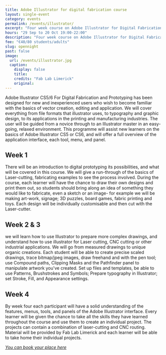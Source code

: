 ```yaml
---
title: Adobe Illustrator for digital fabrication course
layout: single-event
category: events
permalink: /events/illustrator/
excerpt: "Four week course on Adobe Illustrator for Digital Fabrication"
hours: "29 Sep to 20 Oct 19:00-22:00"
description: "Four week course on Adobe Illustrator for Digital Fabrication. 29 Sep to 20 Oct 19:00-22:00"
fee: "€40/80 students/adults"
slug: opennight
past: false
image:
  url: /events/illustrator.jpg
  caption:
    display: false
    title: 
    credits: "Fab Lab Limerick"
    original: 
---
```


Adobe Illustrator CS5/6 For Digital Fabrication and Prototyping has been designed for new and inexperienced users who wish to become familiar with the basics of vector creation, editing and application. We will cover everything from file formats that illustrator uses, to typography and graphic design, to its applications in the printing and manufacturing industries. The user will be guided from a novice through to an Illustrator master in an easy-going, relaxed environment. This programme will assist new learners on the basics of Adobe Illustrator CS5 or CS6, and will offer a full overview of the application interface, each tool, menu, and panel.

## Week 1
There will be an introduction to digital prototyping its possibilities, and what will be covered in this course. We will give a run-through of the basics of Laser-cutting, fabricating examples to see the process involved. During the course, each learner will have the chance to draw their own designs and print them out, so students should bring along an idea of something they would like to fabricate, even a sketch or an image- for example we will be making art-work, signage; 3D puzzles, board games, fabric printing and toys. Each design will be individually customisable and then cut with the Laser-cutter.

## Week 2 & 3 
we will learn how to use Illustrator to prepare more complex drawings, and understand how to use illustrator for Laser cutting, CNC cutting or other industrial applications. We will go from measured drawings to unique organic creations. Each student will be able to create precise scaled drawings, trace bitmap/jpeg images, draw freehand and with the pen tool; use Compound paths, Clipping Masks and the Pathfinder panel to manipulate artwork you've created. Set up files and templates, be able to use Patterns, Brushstrokes and Symbols; Prepare typography in Illustrator; set Stroke, Fill, and Appearance settings.

## Week 4 
By week four each participant will have a solid understanding of the features, menus, tools, and panels of the Adobe Illustrator interface. Every learner will be given the chance to take all the skills they have learned throughout the course and use them to create an individual project. The projects can contain a combination of laser-cutting and CNC routing. Material will be provided by Fab Lab Limerick and each learner will be able to take home their individual projects.

*[You can book your place here](https://fablablimerick.ticketleap.com/adobe-illustrator-cs56-for-digital-fabrication-and-prototyping)*

